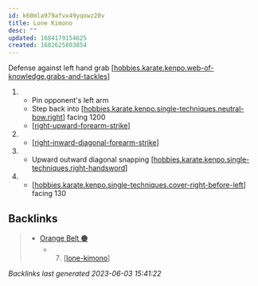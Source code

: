 ```yaml
---
id: k60mla979afvx49yqowz20v
title: Lone Kimono
desc: ""
updated: 1684179154625
created: 1682625803854
---
```


Defense against left hand grab
[[hobbies.karate.kenpo.web-of-knowledge.grabs-and-tackles]]

1. - Pin opponent's left arm
   - Step back into [[hobbies.karate.kenpo.single-techniques.neutral-bow.right]] facing 1200
   - [[right-upward-forearm-strike]]
2. - [[right-inward-diagonal-forearm-strike]]
3. - Upward outward diagonal snapping [[hobbies.karate.kenpo.single-techniques.right-handsword]]
4. - [[hobbies.karate.kenpo.single-techniques.cover-right-before-left]] facing 130

[//begin]: # "Autogenerated link references for markdown compatibility"
[hobbies.karate.kenpo.web-of-knowledge.grabs-and-tackles]: ../web-of-knowledge/hobbies.karate.kenpo.web-of-knowledge.grabs-and-tackles "Grabs and Tackles"
[hobbies.karate.kenpo.single-techniques.neutral-bow.right]: ../single-techniques/hobbies.karate.kenpo.single-techniques.neutral-bow.right "Right Neutral Bow"
[hobbies.karate.kenpo.single-techniques.right-upward-forearm-strike]: ../single-techniques/hobbies.karate.kenpo.single-techniques.right-upward-forearm-strike "Right Upward Forearm Strike"
[hobbies.karate.kenpo.single-techniques.right-inward-downward-diagonal-forearm-strike]: ../single-techniques/hobbies.karate.kenpo.single-techniques.right-inward-downward-diagonal-forearm-strike "Right Inward Downward Diagonal Forearm Strike"
[hobbies.karate.kenpo.single-techniques.right-handsword]: ../single-techniques/hobbies.karate.kenpo.single-techniques.right-handsword "Right Handsword"
[hobbies.karate.kenpo.single-techniques.cover-right-before-left]: ../single-techniques/hobbies.karate.kenpo.single-techniques.cover-right-before-left "Cover Right before Left"
[//end]: # "Autogenerated link references"

## Backlinks

> - [Orange Belt 🟠](..\belts\2-orange.md)
>   - 7. [[lone-kimono]]

_Backlinks last generated 2023-06-03 15:41:22_

[//begin]: # "Autogenerated link references for markdown compatibility"
[right-upward-forearm-strike]: ../single-techniques/right-upward-forearm-strike.md "Right Upward Forearm Strike"
[right-inward-diagonal-forearm-strike]: ../single-techniques/right-inward-diagonal-forearm-strike.md "Right Inward Diagonal Forearm Strike"
[hobbies.karate.kenpo.single-techniques.right-handsword]: ../single-techniques/hobbies.karate.kenpo.single-techniques.right-handsword.md "Right Handsword"
[hobbies.karate.kenpo.single-techniques.cover-right-before-left]: ../single-techniques/hobbies.karate.kenpo.single-techniques.cover-right-before-left.md "Cover Right before Left"
[lone-kimono]: lone-kimono.md "Lone Kimono"
[//end]: # "Autogenerated link references"
